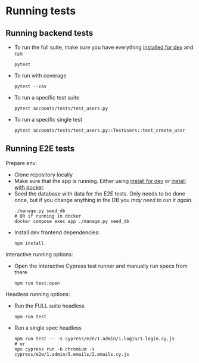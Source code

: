 # Running tests

## Running backend tests

- To run the full suite, make sure you have everything [installed for dev](./install_develop.md) and run
  ```shell
  pytest
  ```
- To run with coverage
  ```shell
  pytest --cov
  ```
- To run a specific test suite
  ```shell
  pytest accounts/tests/test_users.py
  ```
- To run a specific single test

  ```shell
  pytest accounts/tests/test_users.py::TestUsers::test_create_user
  ```

## Running E2E tests

Prepare env:

- Clone repository locally
- Make sure that the app is running. Either using [install for dev](./install_develop.md) or
  [install with docker](./install_docker.md).
- Seed the database with data for the E2E tests. Only needs to be done once, but if you change anything in the DB you
  _may need to run it again_.
  ```shell
  ./manage.py seed_db
  # OR if running in docker
  docker compose exec app ./manage.py seed_db
  ```
- Install dev frontend dependencies:
  ```shell
  npm install
  ```

Interactive running options:

- Open the interactive Cypress test runner and manually run specs from there
  ```shell
  npm run test:open
  ```

Headless running options:

- Run the FULL suite headless
  ```shell
  npm run test
  ```
- Run a single spec headless
  ```shell
  npm run test -- -s cypress/e2e/1.admin/1.login/1.login.cy.js
  # or
  npx cypress run -b chromium -s cypress/e2e/1.admin/5.emails/2.emails.cy.js
  ```
